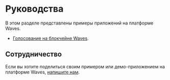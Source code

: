 # Руководства

В этом разделе представлены примеры приложений на платформе Waves.

* [Голосование на блокчейне Waves](/ru/building-apps/smart-contracts/simple-voting-on-the-waves-blockchain).

## Сотрудничество

Если вы хотите поделиться своим примером или демо-приложением на платформе Waves, [напишите нам](https://forum.wavesplatform.com).

